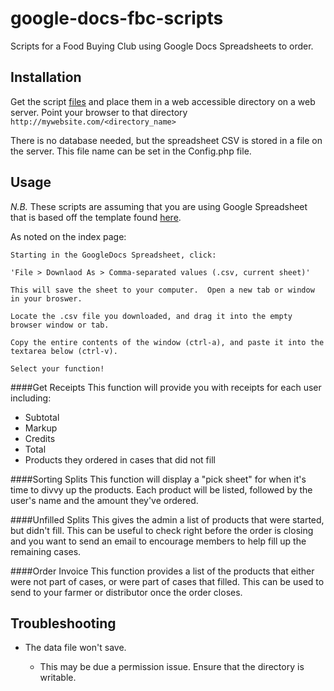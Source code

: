 google-docs-fbc-scripts
=======================

Scripts for a Food Buying Club using Google Docs Spreadsheets to order.

## Installation

Get the script [files](https://github.com/internet-farmer/google-docs-fbc-scripts/archive/master.zip) and place them in a web accessible directory on a web server. Point your browser to that directory `http://mywebsite.com/<directory_name>`

There is no database needed, but the spreadsheet CSV is stored in a file on the server. This file name can be set in the Config.php file.

## Usage

*N.B.* These scripts are assuming that you are using Google Spreadsheet that is based off the template found [here](https://docs.google.com/spreadsheet/ccc?key=0AoJZypGjYGm3dFBLcDVVSU9pWVl2ZHJqMWlYYk00OHc&usp=sharing).

As noted on the index page:

```
Starting in the GoogleDocs Spreadsheet, click:

'File > Downlaod As > Comma-separated values (.csv, current sheet)'

This will save the sheet to your computer.  Open a new tab or window
in your broswer.

Locate the .csv file you downloaded, and drag it into the empty
browser window or tab.

Copy the entire contents of the window (ctrl-a), and paste it into the
textarea below (ctrl-v).

Select your function!
```

####Get Receipts
This function will provide you with receipts for each user including:

* Subtotal
* Markup
* Credits
* Total
* Products they ordered in cases that did not fill

####Sorting Splits
This function will display a "pick sheet" for when it's time to divvy up the products. Each product will be listed, followed by the user's name and the amount they've ordered.

####Unfilled Splits
This gives the admin a list of products that were started, but didn't fill. This can be useful to check right before the order is closing and you want to send an email to encourage members to help fill up the remaining cases.

####Order Invoice
This function provides a list of the products that either were not part of cases, or were part of cases that filled. This can be used to send to your farmer or distributor once the order closes.


## Troubleshooting

* The data file won't save.

  * This may be due a permission issue. Ensure that the directory is writable.